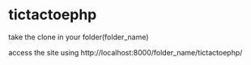 # tictactoephp

take the clone in your folder(folder_name)

access the site using http://localhost:8000/folder_name/tictactoephp/
